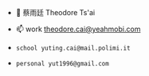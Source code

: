 - 👋 蔡雨廷 Theodore Ts'ai

- 📫 work theodore.cai@yeahmobi.com 
-     school yuting.cai@mail.polimi.it
-     personal yut1996@gmail.com

<!---
theodoretsai/theodoretsai is a ✨ special ✨ repository because its `README.md` (this file) appears on your GitHub profile.
You can click the Preview link to take a look at your changes.
--->
